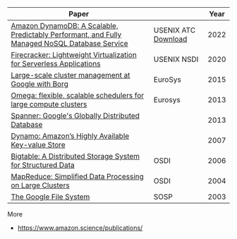 



| Paper       |  | Year | 
| ----------- | ----------- | ----------- |
| [Amazon DynamoDB: A Scalable, Predictably Performant, and Fully Managed NoSQL Database Service](https://www.usenix.org/conference/atc22/presentation/elhemali) | USENIX ATC [Download](https://www.amazon.science/publications/amazon-dynamodb-a-scalable-predictably-performant-and-fully-managed-nosql-database-service) | 2022 |
| [Firecracker: Lightweight Virtualization for Serverless Applications](https://youtu.be/cwruf1ERAKM) | USENIX NSDI | 2020 |
| [Large-scale cluster management at Google with Borg](https://research.google/pubs/pub43438/) | EuroSys | 2015 | 
| [Omega: flexible, scalable schedulers for large compute clusters](https://research.google/pubs/pub41684/) | Eurosys | 2013 |
| [Spanner: Google's Globally Distributed Database](https://research.google/pubs/pub44915/) |  | 2013 |
| [Dynamo: Amazon’s Highly Available Key-value Store](https://www.allthingsdistributed.com/files/amazon-dynamo-sosp2007.pdf) |  | 2007 |
| [Bigtable: A Distributed Storage System for Structured Data](https://research.google/pubs/pub27898/) | OSDI | 2006 |
| [MapReduce: Simplified Data Processing on Large Clusters](https://research.google/pubs/pub62/) | OSDI | 2004 |
| [The Google File System](https://research.google/pubs/pub51/) | SOSP | 2003 |


More
- https://www.amazon.science/publications/
